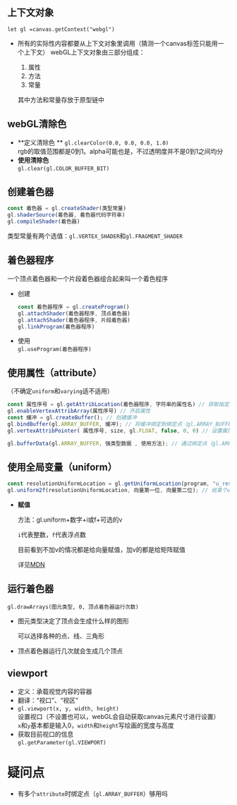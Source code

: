 
## 上下文对象
`let gl =canvas.getContext("webgl")`

- 所有的实际性内容都要从上下文对象里调用（猜测一个canvas标签只能用一个上下文）
  webGL上下文对象由三部分组成：

  1. 属性  
  2. 方法  
  3. 常量  

  其中方法和常量存放于原型链中  


## webGL清除色
- **定义清除色 ** 
  `gl.clearColor(0.0, 0.0, 0.0, 1.0)`  
  rgb的取值范围都是0到1。alpha可能也是，不过透明度并不是0到1之间均分  
- **使用清除色**  
  `gl.clear(gl.COLOR_BUFFER_BIT)`  


## 创建着色器
```javascript
const 着色器 = gl.createShader(类型常量)
gl.shaderSource(着色器, 着色器代码字符串)
gl.compileShader(着色器)
```
类型常量有两个选值：`gl.VERTEX_SHADER`和`gl.FRAGMENT_SHADER`  


## 着色器程序
一个顶点着色器和一个片段着色器组合起来叫一个着色程序  
- 创建  
  ```javascript
  const 着色器程序 = gl.createProgram()
  gl.attachShader(着色器程序, 顶点着色器)
  gl.attachShader(着色器程序, 片段着色器)
  gl.linkProgram(着色器程序)
  ```
- 使用  
  `gl.useProgram(着色器程序)`    


## 使用属性（attribute）
（不确定`uniform`和`varying`适不适用）  
```javascript
const 属性序号 = gl.getAttribLocation(着色器程序, 字符串的属性名) // 获取指定属性在着色器程序中的序号
gl.enableVertexAttribArray(属性序号) // 开启属性
const 缓冲 = gl.createBuffer(); // 创建缓冲
gl.bindBuffer(gl.ARRAY_BUFFER, 缓冲); // 将缓冲绑定到绑定点（gl.ARRAY_BUFFER）
gl.vertexAttribPointer( 属性序号, size, gl.FLOAT, false, 0, 0) // 设置属性如何从缓冲中读取数据（size规定了一次读取数组的几个元素，如果size小于属性的向量分量数的话，那么一个属性中没有从缓冲中读取数据的部分将会取默认值）（执行这个方法前绑定点上要有缓冲）

gl.bufferData(gl.ARRAY_BUFFER, 强类型数据 , 使用方法); // 通过绑定点（gl.ARRAY_BUFFER）给缓冲传输强类型数据（“最初例子”用的使用方法是`gl.STATIC_DRAW`）
```

## 使用全局变量（uniform）

```javascript
const resolutionUniformLocation = gl.getUniformLocation(program, "u_resolution"); // 获取指定uniform在着色器程序中的序号（不确定是否有“启用uniform”的功能）
gl.uniform2f(resolutionUniformLocation, 向量第一位, 向量第二位); // 给某个uniform赋值
```

- **赋值**   

  方法：gl.uniform+数字+i或f+可选的v   

  `i`代表整数，`f`代表浮点数  

  目前看到不加v的情况都是给向量赋值，加v的都是给矩阵赋值  
  
  详见[MDN](https://developer.mozilla.org/zh-CN/docs/Web/API/WebGLRenderingContext/uniform)

## 运行着色器

`gl.drawArrays(图元类型, 0, 顶点着色器运行次数)`  

- 图元类型决定了顶点会生成什么样的图形  

  可以选择各种的点、线、三角形

- 顶点着色器运行几次就会生成几个顶点  


## viewport
- 定义：承载视觉内容的容器  
- 翻译：“视口”、“视区”  
- `gl.viewport(x, y, width, height)`  
  设置视口（不设置也可以，webGL会自动获取canvas元素尺寸进行设置）  
  `x`和`y`基本都是输入0，`width`和`height`写绘画的宽度与高度  
- 获取目前视口的信息  
  `gl.getParameter(gl.VIEWPORT)`  


# 疑问点

- 有多个`attribute`时绑定点（`gl.ARRAY_BUFFER`）够用吗